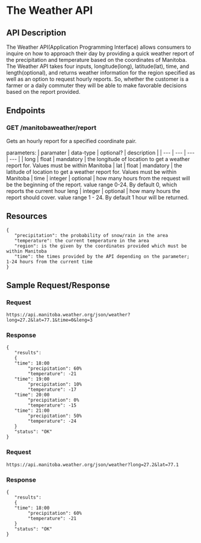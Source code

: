 # The Weather API 

## API Description
The Weather API(Application Programming Interface) allows consumers to inquire on how to approach their day by providing a quick weather report of the precipitation and temperature based on the coordinates of Manitoba. The Weather API takes four inputs, longitude(long), latitude(lat), time, and length(optional), and returns weather information for the region specified as well as an option to request hourly reports. So, whether the customer is a farmer or a daily commuter they will be able to make favorable decisions based on the report provided.

## Endpoints

### GET /manitobaweather/report
Gets an hourly report for a specified coordinate pair.

parameters:
 | paramater | data-type | optional? | description |
 | --- | --- | --- | --- |
 | long | float | mandatory | the longitude of location to get a weather report for. Values must be within Manitoba
 | lat | float | mandatory | the latitude of location to get a weather report for. Values must be within Manitoba
 | time  |  integer | optional | how many hours from the request will be the beginning of the report. value range 0-24. By default 0, which reports the current hour
  leng | integer | optional | how many hours the report should cover. value range 1 - 24. By default 1 hour will be returned.

## Resources
```
{  
   "precipitation": the probability of snow/rain in the area
   "temperature": the current temperature in the area
   "region": is the given by the coordinates provided which must be within Manitoba
   "time": the times provided by the API depending on the parameter; 1-24 hours from the current time
}
```

## Sample Request/Response
### Request
```
https://api.manitoba.weather.org/json/weather?long=27.2&lat=77.1&time=0&leng=3
```
### Response
```
{
   "results":
   {
   "time": 18:00
        "precipitation": 60%
        "temperature": -21
   "time": 19:00
        "precipitation": 10%
        "temperature": -17
   "time": 20:00
        "precipitation": 0%
        "temperature": -15
   "time": 21:00
        "precipitation": 50%
        "temperature": -24
   }
   "status": "OK"
}
```
### Request
```
https://api.manitoba.weather.org/json/weather?long=27.2&lat=77.1
```
### Response
```
{
   "results":
   {
   "time": 18:00
        "precipitation": 60%
        "temperature": -21
   }
   "status": "OK"
}
```






